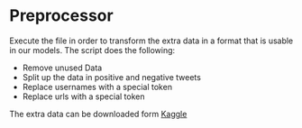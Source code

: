 # Preprocessor
Execute the file in order to transform the extra data in a format that is usable in our models.
The script does the following:
* Remove unused Data
* Split up the data in positive and negative tweets
* Replace usernames with a special token
* Replace urls with a special token

The extra data can be downloaded form [Kaggle](https://www.kaggle.com/kazanova/sentiment140)
